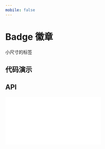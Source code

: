 ```yaml
---
mobile: false
---
```

# Badge 徽章

小尺寸的标签

## 代码演示

<code src="../../packages/wonder-ui/src/Badge/demo/demo1.tsx"></code>
<code src="../../packages/wonder-ui/src/Badge/demo/demo2.tsx"></code>
<code src="../../packages/wonder-ui/src/Badge/demo/demo3.tsx"></code>
<code src="../../packages/wonder-ui/src/Badge/demo/demo4.tsx"></code>
<code src="../../packages/wonder-ui/src/Badge/demo/demo5.tsx"></code>
## API

<embed src="../../packages/wonder-ui/src/Badge/index.md"></embed>
